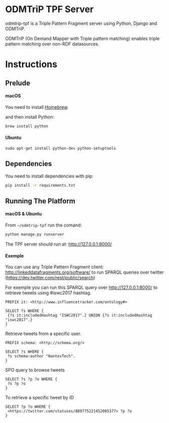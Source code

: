 # ODMTriP TPF Server

odmtrip-tpf is a Triple Pattern Fragment server using Python, Django and ODMTriP.

ODMTriP (On Demand Mapper with Triple pattern matching) enables triple pattern matching over non-RDF datasources.


# Instructions
## Prelude

#### macOS
You need to install [Homebrew](http://brew.sh/).

and then install Python:
```bash
brew install python
```
#### Ubuntu
```
sudo apt-get install python-dev python-setuptools
```

## Dependencies
You need to install dependencies with pip:
```bash
pip install -r requirements.txt
```

## Running The Platform
#### macOS & Ubuntu
From `~/odmtrip-tpf` run the comand:
```bash
python manage.py runserver
```

The TPF server should run at: http://127.0.0.1:8000/

#### Exemple
You can use any Triple Pattern Fragment client: http://linkeddatafragments.org/software/
to run SPARQL queries over twitter (https://dev.twitter.com/rest/public/search)

For exemple you can run this SPARQL query over http://127.0.0.1:8000/ to retrieve tweets using #iswc2017 hashtag.
```sparql
PREFIX it: <http://www.influencetracker.com/ontology#>

SELECT ?s WHERE {
 {?s it:includedHashtag "ISWC2017".} UNION {?s it:includedHashtag "iswc2017".}
}
```

Retrieve tweets from a specific user.
```sparql
PREFIX schema: <http://schema.org/>

SELECT ?s WHERE {
 ?s schema:author "NantesTech".
}
```

SPO query to browse tweets
```sparql
SELECT ?s ?p ?o WHERE {
 ?s ?p ?o
}
```

To retrieve a specific tweet by ID
```sparql
SELECT ?p ?o WHERE {
 <https://twitter.com/statuses/889775221452005377> ?p ?o
}
```


